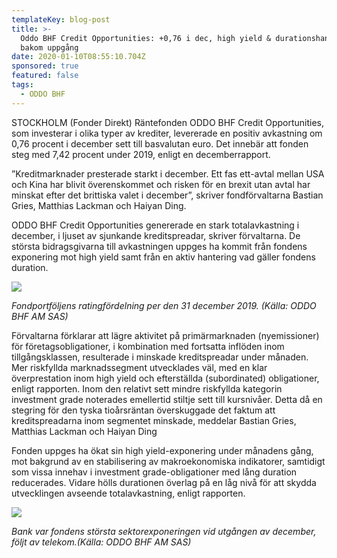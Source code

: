 ```yaml
---
templateKey: blog-post
title: >-
  Oddo BHF Credit Opportunities: +0,76 i dec, high yield & durationshantering
  bakom uppgång
date: 2020-01-10T08:55:10.704Z
sponsored: true
featured: false
tags:
  - ODDO BHF
---
```

STOCKHOLM (Fonder Direkt) Räntefonden ODDO BHF Credit Opportunities, som investerar i olika typer av krediter, levererade en positiv avkastning om 0,76 procent i december sett till basvalutan euro. Det innebär att fonden steg med 7,42 procent under 2019, enligt en decemberrapport.

”Kreditmarknader presterade starkt i december. Ett fas ett-avtal mellan USA och Kina har blivit överenskommet och risken för en brexit utan avtal har minskat efter det brittiska valet i december”, skriver fondförvaltarna Bastian Gries, Matthias Lackman och Haiyan Ding.

ODDO BHF Credit Opportunities genererade en stark totalavkastning i december, i ljuset av sjunkande kreditspreadar, skriver förvaltarna. De största bidragsgivarna till avkastningen uppges ha kommit från fondens exponering mot high yield samt från en aktiv hantering vad gäller fondens duration.

![](/img/credit-opp1.png)

*Fondportföljens ratingfördelning per den 31 december 2019. (Källa: ODDO BHF AM SAS)*

Förvaltarna förklarar att lägre aktivitet på primärmarknaden (nyemissioner) för företagsobligationer, i kombination med fortsatta inflöden inom tillgångsklassen, resulterade i minskade kreditspreadar under månaden. Mer riskfyllda marknadssegment utvecklades väl, med en klar överprestation inom high yield och efterställda (subordinated) obligationer, enligt rapporten. Inom den relativt sett mindre riskfyllda kategorin investment grade noterades emellertid stiltje sett till kursnivåer. Detta då en stegring för den tyska tioårsräntan överskuggade det faktum att kreditspreadarna inom segmentet minskade, meddelar Bastian Gries, Matthias Lackman och Haiyan Ding

Fonden uppges ha ökat sin high yield-exponering under månadens gång, mot bakgrund av en stabilisering av makroekonomiska indikatorer, samtidigt som vissa innehav i investment grade-obligationer med lång duration reducerades. Vidare hölls durationen överlag på en låg nivå för att skydda utvecklingen avseende totalavkastning, enligt rapporten.

![](/img/credit-opp2.png)

*Bank var fondens största sektorexponeringen vid utgången av december, följt av telekom.(Källa: ODDO BHF AM SAS)*
